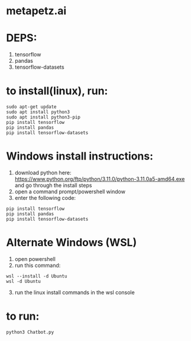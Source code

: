 # metapetz.ai

# DEPS:

1. tensorflow
2. pandas
3. tensorflow-datasets

# to install(linux), run:

```
sudo apt-get update
sudo apt install python3
sudo apt install python3-pip
pip install tensorflow
pip install pandas
pip install tensorflow-datasets

```
# Windows install instructions:

1. download python here: https://www.python.org/ftp/python/3.11.0/python-3.11.0a5-amd64.exe and go through the install steps
2. open a command prompt/powershell window
3. enter the following code:

```
pip install tensorflow
pip install pandas
pip install tensorflow-datasets
```
# Alternate Windows (WSL)

1. open powershell
2. run this command:
```
wsl --install -d Ubuntu
wsl -d Ubuntu
```
3. run the linux install commands in the wsl console
# to run:

```
python3 Chatbot.py
```
